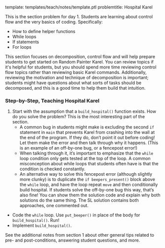 template: templates/teach/notes/template.ptl
problemtitle: Hospital Karel

This is the section problem for day 1.  Students are learning about control flow and the very basics of coding. Specifically:

+ How to define helper functions
+ While loops
+ If statements
+ For loops

This section focuses on decomposition, control flow and will help prepare students to get started on Random Painter Karel.  You can review topics if it's helpful for students, but you should spend more time reviewing control flow topics rather than reviewing basic Karel commands.  Additionally, reviewing the motivation and technique of decomposition is important; students might have questions about what sorts of tasks should be decomposed, and this is a good time to help them build that intuition. 

### Step-by-Step, Teaching Hospital Karel

1. Start with the assumption that a `build_hospital()` function exists. How do you solve the problem? This is the most interesting part of the section.
	+ A common bug in students might make is excluding the second `if` statement in `main` that prevents Karel from crashing into the wall at the end of the program. If they do, don’t point it out before coding!  Let them make the error and then talk through why it happens. (This is an example of an off-by-one bug, or a fencepost error!)
	+ When talking through it, it’s important to emphasize that the `while` loop condition only gets tested at the top of the loop. A common misconception about while loops that students often have is that the condition is checked constantly.
	+ An alternative way to solve this fencepost error (although slightly more clunky) is to duplicate the `if beepers_present()` block above the `while` loop, and have the loop repeat `move` and then conditionally build hospital. If students solve the off-by-one bug this way, that’s also fine!  You can show them the solution code and explain why both solutions do the same thing.  The SL solution contains both approaches, one commented out.
+ Code the `while` loop. Use `put_beeper()` in place of the body for `build_hospital()`. Run!
+ Implement `build_hospital()`.

See the additional notes from section 1 about other general tips related to pre- and post-conditions, answering student questions, and more.